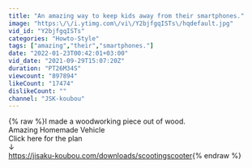 ```yaml
---
title: "An amazing way to keep kids away from their smartphones."
image: "https:\/\/i.ytimg.com\/vi\/Y2bjfgqISTs\/hqdefault.jpg"
vid_id: "Y2bjfgqISTs"
categories: "Howto-Style"
tags: ["amazing","their","smartphones."]
date: "2022-01-23T00:42:01+03:00"
vid_date: "2021-09-29T15:07:20Z"
duration: "PT26M34S"
viewcount: "897894"
likeCount: "17474"
dislikeCount: ""
channel: "JSK-koubou"
---
```

{% raw %}I made a woodworking piece out of wood.<br />Amazing Homemade Vehicle<br />Click here for the plan<br />↓<br /><a rel="nofollow" target="blank" href="https://jisaku-koubou.com/downloads/scootingscooter">https://jisaku-koubou.com/downloads/scootingscooter</a>{% endraw %}
